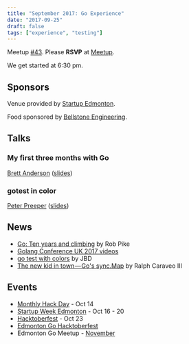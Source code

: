 ```yaml
---
title: "September 2017: Go Experience"
date: "2017-09-25"
draft: false
tags: ["experience", "testing"]
---
```

Meetup [#43](https://github.com/edmontongo/presentations/issues/70). Please **RSVP** at [Meetup](https://www.meetup.com/startupedmonton/events/242022549/).

We get started at 6:30 pm.

## Sponsors

Venue provided by [Startup Edmonton](https://www.startupedmonton.com/).

Food sponsored by [Bellstone Engineering](https://bellstone.ca/).

## Talks

### My first three months with Go

[Brett Anderson](https://github.com/Brett-A-T-Anderson) ([slides](https://www.slideshare.net/secret/vF8kG018yz3MlC))

### gotest in color

[Peter Preeper](https://github.com/ppreeper) ([slides](https://talks.godoc.org/github.com/edmontongo/presentations/2017-09/gotest-colors/gotest-colors.slide#1))

## News

- [Go: Ten years and climbing](https://commandcenter.blogspot.ca/2017/09/go-ten-years-and-climbing.html) by Rob Pike
- [Golang Conference UK 2017 videos](https://www.youtube.com/playlist?list=PLDWZ5uzn69eyM81omhIZLzvRhTOXvpeX9#golanguk2017)
- [go test with colors](https://github.com/rakyll/gotest) by JBD
- [The new kid in town — Go's sync.Map](https://medium.com/@deckarep/the-new-kid-in-town-gos-sync-map-de24a6bf7c2c) by Ralph Caraveo III

## Events

- [Monthly Hack Day](https://www.meetup.com/startupedmonton/events/242651392/) - Oct 14
- [Startup Week Edmonton](http://www.edmontonstartupweek.com/2017/) - Oct 16 - 20
- [Hacktoberfest](https://www.eventbrite.ca/e/hacktoberfest-edmonton-tickets-38871563894) - Oct 23
- [Edmonton Go Hacktoberfest](/meetup/2017-10/)
- Edmonton Go Meetup - [November](/meetup/2017-11/)
